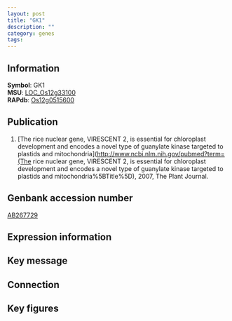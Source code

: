 ```yaml
---
layout: post
title: "GK1"
description: ""
category: genes
tags: 
---
```


## Information
__Symbol__: GK1  
__MSU__: [LOC_Os12g33100](http://rice.plantbiology.msu.edu/cgi-bin/ORF_infopage.cgi?orf=LOC_Os12g33100)  
__RAPdb__: [Os12g0515600](http://rapdb.dna.affrc.go.jp/viewer/gbrowse_details/irgsp1?name=Os12g0515600)  

## Publication
1. [The rice nuclear gene, VIRESCENT 2, is essential for chloroplast development and encodes a novel type of guanylate kinase targeted to plastids and mitochondria](http://www.ncbi.nlm.nih.gov/pubmed?term=(The rice nuclear gene, VIRESCENT 2, is essential for chloroplast development and encodes a novel type of guanylate kinase targeted to plastids and mitochondria%5BTitle%5D), 2007, The Plant Journal.

## Genbank accession number
[AB267729](http://www.ncbi.nlm.nih.gov/nuccore/AB267729)

## Expression information

## Key message

## Connection

## Key figures


